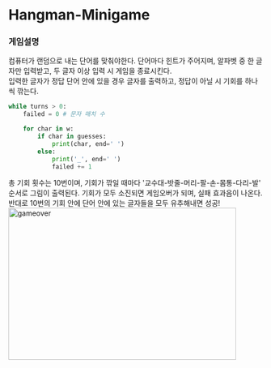 # Hangman-Minigame

### 게임설명

컴퓨터가 랜덤으로 내는 단어를 맞춰야한다. 단어마다 힌트가 주어지며, 알파벳 중 한 글자만 입력받고, 두 글자 이상 입력 시 게임을 종료시킨다. <br> 입력한 글자가 정답 단어 안에 있을 경우 글자를 출력하고, 정답이 아닐 시 기회를 하나씩 깎는다. 

```python
while turns > 0:
    failed = 0 # 문자 매치 수

    for char in w:
        if char in guesses:
            print(char, end=' ')
        else:
            print('_', end=' ')
            failed += 1
```

총 기회 횟수는 10번이며, 기회가 깎일 때마다 '교수대-밧줄-머리-팔-손-몸통-다리-발' 순서로 그림이 출력된다.  기회가 모두 소진되면 게임오버가 되며, 실패 효과음이 나온다.
반대로 10번의 기회 안에 단어 안에 있는 글자들을 모두 유추해내면 성공!
<img src="https://github.com/leedawnn/gameover.png" width="450px" height="300px" alt="gameover"></img><br/>

